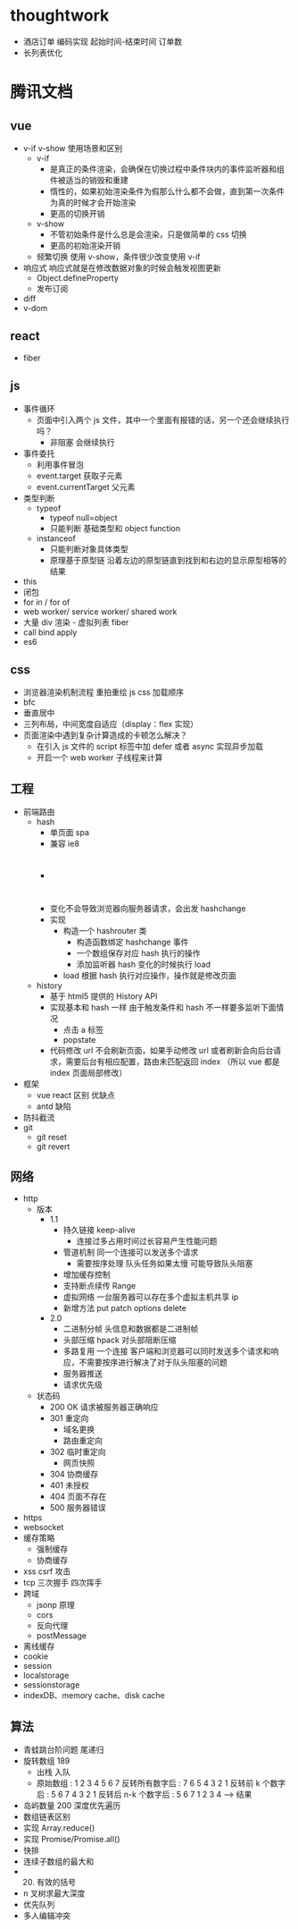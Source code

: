 # thoughtwork

- 酒店订单 编码实现 起始时间-结束时间 订单数
- 长列表优化

# 腾讯文档

## vue

- v-if v-show 使用场景和区别
  - v-if
    - 是真正的条件渲染，会确保在切换过程中条件块内的事件监听器和组件被适当的销毁和重建
    - 惰性的，如果初始渲染条件为假那么什么都不会做，直到第一次条件为真的时候才会开始渲染
    - 更高的切换开销
  - v-show
    - 不管初始条件是什么总是会渲染，只是做简单的 css 切换
    - 更高的初始渲染开销
  - 频繁切换 使用 v-show，条件很少改变使用 v-if
- 响应式 响应式就是在修改数据对象的时候会触发视图更新
  - Object.defineProperty
  - 发布订阅
- diff
- v-dom

## react

- fiber

## js

- 事件循环
  - 页面中引入两个 js 文件，其中一个里面有报错的话，另一个还会继续执行吗？
    - 非阻塞 会继续执行
- 事件委托
  - 利用事件冒泡
  - event.target 获取子元素
  - event.currentTarget 父元素
- 类型判断
  - typeof
    - typeof null=object
    - 只能判断 基础类型和 object function
  - instanceof
    - 只能判断对象具体类型
    - 原理基于原型链 沿着左边的原型链直到找到和右边的显示原型相等的结果
- this
- 闭包
- for in / for of
- web worker/ service worker/ shared work
- 大量 div 渲染 - 虚拟列表 fiber
- call bind apply
- es6

## css

- 浏览器渲染机制流程 重拍重绘 js css 加载顺序
- bfc
- 垂直居中
- 三列布局，中间宽度自适应（display：flex 实现）
- 页面渲染中遇到复杂计算造成的卡顿怎么解决？
  - 在引入 js 文件的 script 标签中加 defer 或者 async 实现异步加载
  - 开启一个 web worker 子线程来计算

## 工程

- 前端路由
  - hash
    - 单页面 spa
    - 兼容 ie8
    - #
    - 变化不会导致浏览器向服务器请求，会出发 hashchange
    - 实现
      - 构造一个 hashrouter 类
        - 构造函数绑定 hashchange 事件
        - 一个数组保存对应 hash 执行的操作
        - 添加监听器 hash 变化的时候执行 load
      - load 根据 hash 执行对应操作，操作就是修改页面
  - history
    - 基于 html5 提供的 History API
    - 实现基本和 hash 一样 由于触发条件和 hash 不一样要多监听下面情况
      - 点击 a 标签
      - popstate
    - 代码修改 url 不会刷新页面，如果手动修改 url 或者刷新会向后台请求，需要后台有相应配置，路由未匹配返回 index （所以 vue 都是 index 页面局部修改）
- 框架
  - vue react 区别 优缺点
  - antd 缺陷
- 防抖截流
- git
  - git reset
  - git revert

## 网络

- http
  - 版本
    - 1.1
      - 持久链接 keep-alive
        - 连接过多占用时间过长容易产生性能问题
      - 管道机制 同一个连接可以发送多个请求
        - 需要按序处理 队头任务如果太慢 可能导致队头阻塞
      - 增加缓存控制
      - 支持断点续传 Range
      - 虚拟网络 一台服务器可以存在多个虚拟主机共享 ip
      - 新增方法 put patch options delete
    - 2.0
      - 二进制分帧 头信息和数据都是二进制帧
      - 头部压缩 hpack 对头部阻断压缩
      - 多路复用 一个连接 客户端和浏览器可以同时发送多个请求和响应，不需要按序进行解决了对于队头阻塞的问题
      - 服务器推送
      - 请求优先级
  - 状态码
    - 200 OK 请求被服务器正确响应
    - 301 重定向
      - 域名更换
      - 路由重定向
    - 302 临时重定向
      - 网页快照
    - 304 协商缓存
    - 401 未授权
    - 404 页面不存在
    - 500 服务器错误
- https
- websocket
- 缓存策略
  - 强制缓存
  - 协商缓存
- xss csrf 攻击
- tcp 三次握手 四次挥手
- 跨域
  - jsonp 原理
  - cors
  - 反向代理
  - postMessage
- 离线缓存
- cookie
- session
- localstorage
- sessionstorage
- indexDB、memory cache、disk cache

## 算法

- 青蛙跳台阶问题 尾递归
- 旋转数组 189
  - 出栈 入队
  - 原始数组 : 1 2 3 4 5 6 7
    反转所有数字后 : 7 6 5 4 3 2 1
    反转前 k 个数字后 : 5 6 7 4 3 2 1
    反转后 n-k 个数字后 : 5 6 7 1 2 3 4 --> 结果
- 岛屿数量 200 深度优先遍历
- 数组链表区别
- 实现 Array.reduce()
- 实现 Promise/Promise.all()
- 快排
- 连续子数组的最大和
- 20. 有效的括号
- n 叉树求最大深度
- 优先队列
- 多人编辑冲突

